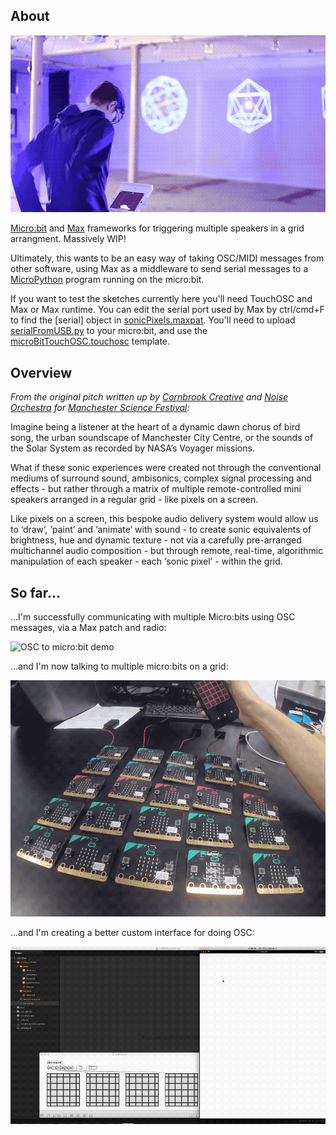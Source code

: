 ## About

![Grand Exposition Setup](https://github.com/jrmedd/SonicPixels/blob/master/docs/setup_test.gif?raw=true)


[Micro:bit](http://microbit.org/) and [Max](https://cycling74.com) frameworks for triggering multiple speakers in a grid arrangment. Massively WIP!

Ultimately, this wants to be an easy way of taking OSC/MIDI messages from other software, using Max as a middleware to send serial messages to a [MicroPython](https://github.com/bbcmicrobit/micropython) program running on the micro:bit.

If you want to test the sketches currently here you'll need TouchOSC and Max or Max runtime. You can edit the serial port used by Max by ctrl/cmd+F to find the [serial] object in [sonicPixels.maxpat](https://github.com/jrmedd/SonicPixels/blob/master/sonicPixels.maxpat). You'll need to upload [serialFromUSB.py](https://github.com/jrmedd/SonicPixels/blob/master/serialFromUSB.py) to your micro:bit, and use the [microBitTouchOSC.touchosc](https://github.com/jrmedd/SonicPixels/blob/master/microBitTouchOSC.touchosc) template.

## Overview

_From the original pitch written up by [Cornbrook Creative](http://cornbrookcreative.uk/) and [Noise Orchestra](https://noiseorchestra.org/) for [Manchester Science Festival](http://www.manchestersciencefestival.com/):_

Imagine being a listener at the heart of a dynamic dawn chorus of bird song, the urban soundscape of Manchester City Centre, or the sounds of the Solar System as recorded by NASA’s Voyager missions.

What if these sonic experiences were created not through the conventional mediums of surround sound, ambisonics, complex signal processing and effects - but rather through a matrix of multiple remote-controlled mini speakers arranged in a regular grid - like pixels on a screen.

Like pixels on a screen, this bespoke audio delivery system would allow us to ‘draw’, ‘paint’ and ‘animate’ with sound - to create sonic equivalents of brightness, hue and dynamic texture - not via a carefully pre-arranged multichannel audio composition - but through remote, real-time, algorithmic manipulation of each speaker - each ‘sonic pixel’ - within the grid.

## So far...

...I'm successfully communicating with multiple Micro:bits using OSC messages, via a Max patch and radio:

![OSC to micro:bit demo](https://github.com/jrmedd/SonicPixels/blob/master/docs/in_action.gif?raw=true)

...and I'm now talking to multiple micro:bits on a grid:

![OSC to micro:bit grid](https://github.com/jrmedd/SonicPixels/blob/master/docs/grid_bits.gif?raw=true)

...and I'm creating a better custom interface for doing OSC:

![HTML OSC interface](https://github.com/jrmedd/SonicPixels/blob/master/docs/SP_iPad.gif?raw=true)

